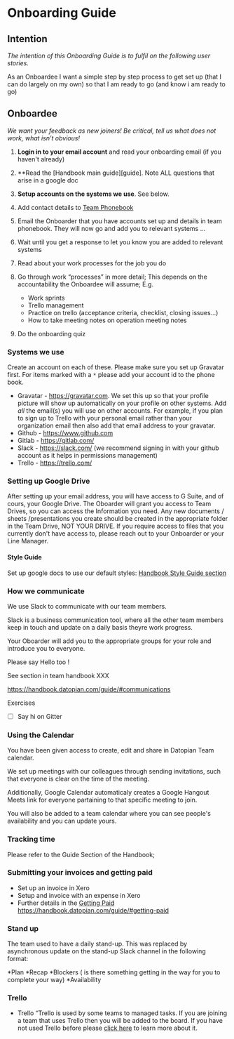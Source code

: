 # Onboarding Guide


## Intention

*The intention of this Onboarding Guide is to fulfil on the following user stories.*

As an Onboardee I want a simple step by step process to get set up (that I can do largely on my own) so that I am ready to go (and know i am ready to go)


## Onboardee

*We want your feedback as new joiners! Be critical, tell us what does not work, what isn’t obvious!*

1. **Login in to your email account** and read your onboarding email (if you haven't already)

2. **Read the [Handbook main guide][guide]. Note ALL questions that arise in a google doc

2. **Setup accounts on the systems we use**. See below.

3. Add contact details to [Team Phonebook][phonebook] 

4. Email the Onboarder that you have accounts set up and details in team phonebook. They will now go and add you to relevant systems ...

5. Wait until you get a response to let you know you are added to relevant systems

6. Read about your work processes for the job you do

5. Go through work “processes” in more detail; This depends on the accountability the Onboardee will assume;
E.g.

    * Work sprints
    * Trello management 
    * Practice on trello (acceptance criteria, checklist, closing issues…)
    * How to take meeting notes on operation meeting notes

7. Do the onboarding quiz

[phonebook]: https://docs.google.com/spreadsheets/d/1hFw3jFHq_TF4m_Z76n0uzBz85UB9Yht4P2IZAPicBOI/edit#gid=129072431

### Systems we use

Create an account on each of these. Please make sure you set up Gravatar first. For items marked with a `*` please add your account id to the phone book.

* Gravatar - https://gravatar.com. We set this up so that your profile picture will show up automatically on your profile on other systems. Add *all* the email(s) you will use on other accounts. For example, if you plan to sign up to Trello with your personal email rather than your organization email then also add that email address to your gravatar.
* Github - https://www.github.com 
* Gitlab - https://gitlab.com/
* Slack - https://slack.com/ (we recommend signing in with your github account as it helps in permissions management)
* Trello - https://trello.com/

### Setting up Google Drive

After setting up your email address, you will have access to G Suite, and of cours, your Google Drive.
The Oboarder will grant you access to Team Drives, so you can access the Information you need.
Any new documents / sheets /presentations you create should be created in the appropriate folder in the Team Drive, NOT YOUR DRIVE.
If you require access to files that you currently don't have access to, please reach out to your Onboarder or your Line Manager.

#### Style Guide

Set up google docs to use our default styles: [Handbook Style Guide section][styleguide]

[styleguide]: /guide/#style-guide

### How we communicate

We use Slack to communicate with our team members.

Slack is a business communication tool, where all the other team members keep in touch and update on a daily basis theyre work progress.

Your Oboarder will add you to the appropriate groups for your role and introduce you to everyone.

Please say Hello too !

See section in team handbook XXX

https://handbook.datopian.com/guide/#communications

Exercises

* [ ] Say hi on Gitter

### Using the Calendar

You have been given access to create, edit and share in Datopian Team calendar.

We set up meetings with our colleagues through sending invitations, such that everyone is clear on the time of the meeting.

Additionally, Google Calendar automaticaly creates a Google Hangout Meets link for everyone partaining to that specific meeting to join.

You will also be added to a team calendar where you can see people's availability and you can update yours.

### Tracking time

Please refer to the Guide Section of the Handbook; 

### Submitting your invoices and getting paid

* Set up an invoice in Xero
* Setup and invoice with an expense in Xero
* Further details in the  [ Getting Paid ](/br2YpWPjQs2z7nB22fYfcQ) 
https://handbook.datopian.com/guide/#getting-paid

### Stand up

The team used to have a daily stand-up. This was replaced by asynchronous update on the stand-up Slack channel in the following format:

*Plan
*Recap
*Blockers ( is there something getting in the way for you to complete your way)
*Availability

### Trello

* Trello “Trello is used by some teams to managed tasks. If you are joining a team that uses Trello then you will be added to the board. If you have not used Trello before please [click here]( /https://www.youtube.com/watch?v=xky48zyL9iA ) to learn more about it.









